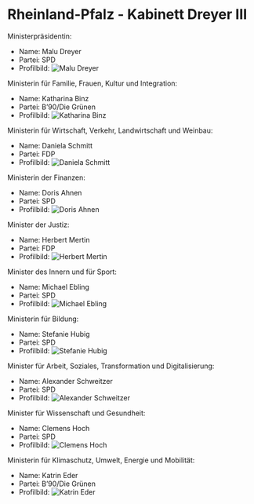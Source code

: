 # Rheinland-Pfalz - Kabinett Dreyer III

Ministerpräsidentin:
* Name: Malu Dreyer
* Partei: SPD
* Profilbild: ![Malu Dreyer](https://upload.wikimedia.org/wikipedia/commons/thumb/6/6f/Wahlkampf_Landtagswahl_NRW_2022_-_SPD_-_Roncalliplatz_K%C3%B6ln_2022-05-13-4145_Malu_Dreyer_%28cropped%29.jpg/400px-Wahlkampf_Landtagswahl_NRW_2022_-_SPD_-_Roncalliplatz_K%C3%B6ln_2022-05-13-4145_Malu_Dreyer_%28cropped%29.jpg)

Ministerin für Familie, Frauen, Kultur und Integration:
* Name: Katharina Binz
* Partei: B’90/Die Grünen
* Profilbild: ![Katharina Binz](https://upload.wikimedia.org/wikipedia/commons/9/9f/400px-9f)

Ministerin für Wirtschaft, Verkehr, Landwirtschaft und Weinbau:
* Name: Daniela Schmitt
* Partei: FDP
* Profilbild: ![Daniela Schmitt](https://upload.wikimedia.org/wikipedia/commons/thumb/7/72/2016-11-17_-_Daniela_Schmitt_-_0341.jpg/400px-2016-11-17_-_Daniela_Schmitt_-_0341.jpg)

Ministerin der Finanzen:
* Name: Doris Ahnen
* Partei: SPD
* Profilbild: ![Doris Ahnen](https://upload.wikimedia.org/wikipedia/commons/thumb/2/28/Doris_Ahnen-7462.jpg/400px-Doris_Ahnen-7462.jpg)

Minister der Justiz:
* Name: Herbert Mertin
* Partei: FDP
* Profilbild: ![Herbert Mertin](https://upload.wikimedia.org/wikipedia/commons/thumb/b/b1/FDP_Fraktion_RLP_Herbert_Mertin_2.jpg/400px-FDP_Fraktion_RLP_Herbert_Mertin_2.jpg)

Minister des Innern und für Sport:
* Name: Michael Ebling
* Partei: SPD
* Profilbild: ![Michael Ebling](https://upload.wikimedia.org/wikipedia/commons/thumb/9/9b/2015-12_Michael_Ebling_SPD_Bundesparteitag_by_Olaf_Kosinsky-6.jpg/400px-2015-12_Michael_Ebling_SPD_Bundesparteitag_by_Olaf_Kosinsky-6.jpg)

Ministerin für Bildung:
* Name: Stefanie Hubig
* Partei: SPD
* Profilbild: ![Stefanie Hubig](https://upload.wikimedia.org/wikipedia/commons/thumb/7/79/2016-11-17_-_Stefanie_Hubig_-_0363.jpg/400px-2016-11-17_-_Stefanie_Hubig_-_0363.jpg)

Minister für Arbeit, Soziales, Transformation und Digitalisierung:
* Name: Alexander Schweitzer
* Partei: SPD
* Profilbild: ![Alexander Schweitzer](https://upload.wikimedia.org/wikipedia/commons/thumb/e/e8/2014-02-20_-_Alexander_Schweitzer_-_Landesregierung_Rheinland-Pfalz_-_2676.jpg/400px-2014-02-20_-_Alexander_Schweitzer_-_Landesregierung_Rheinland-Pfalz_-_2676.jpg)

Minister für Wissenschaft und Gesundheit:
* Name: Clemens Hoch
* Partei: SPD
* Profilbild: ![Clemens Hoch](https://upload.wikimedia.org/wikipedia/commons/thumb/4/43/Minister_Clemens_Hoch.jpg/400px-Minister_Clemens_Hoch.jpg)

Ministerin für Klimaschutz, Umwelt, Energie und Mobilität:
* Name: Katrin Eder
* Partei: B’90/Die Grünen
* Profilbild: ![Katrin Eder](https://upload.wikimedia.org/wikipedia/commons/thumb/5/5b/Katrin_Eder_Ministerin_f%C3%BCr_Klimaschutz_Umwelt_Energie_und_Mobilit%C3%A4t.jpg/400px-Katrin_Eder_Ministerin_f%C3%BCr_Klimaschutz_Umwelt_Energie_und_Mobilit%C3%A4t.jpg)
